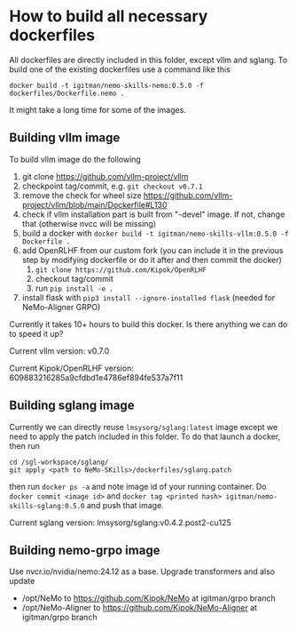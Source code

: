 # How to build all necessary dockerfiles

All dockerfiles are directly included in this folder, except vllm and sglang.
To build one of the existing dockerfiles use a command like this

```
docker build -t igitman/nemo-skills-nemo:0.5.0 -f dockerfiles/Dockerfile.nemo .
```
It might take a long time for some of the images.

## Building vllm image

To build vllm image do the following

1. git clone https://github.com/vllm-project/vllm
2. checkpoint tag/commit, e.g. `git checkout v0.7.1`
3. remove the check for wheel size https://github.com/vllm-project/vllm/blob/main/Dockerfile#L130
4. check if vllm installation part is built from "-devel" image. If not, change that (otherwise nvcc will be missing)
5. build a docker with `docker build -t igitman/nemo-skills-vllm:0.5.0 -f Dockerfile .`
6. add OpenRLHF from our custom fork (you can include it in the previous step by modifying dockerfile or do it after and then commit the docker)
   1. `git clone https://github.com/Kipok/OpenRLHF`
   2. checkout tag/commit
   3. run `pip install -e .`
7. install flask with `pip3 install --ignore-installed flask` (needed for NeMo-Aligner GRPO)

Currently it takes 10+ hours to build this docker. Is there anything we can do to speed it up?

Current vllm version: v0.7.0

Current Kipok/OpenRLHF version: 609883216285a9cfdbd1e4786ef894fe537a7f11

## Building sglang image

Currently we can directly reuse `lmsysorg/sglang:latest` image except we need to apply the patch included in this folder.
To do that launch a docker, then run

```
cd /sgl-workspace/sglang/
git apply <path to NeMo-SKills>/dockerfiles/sglang.patch
```

then run `docker ps -a` and note image id of your running container. Do `docker commit <image id>`
and `docker tag <printed hash> igitman/nemo-skills-sglang:0.5.0` and push that image.

Current sglang version: lmsysorg/sglang:v0.4.2.post2-cu125

## Building nemo-grpo image

Use nvcr.io/nvidia/nemo:24.12 as a base. Upgrade transformers and also update
* /opt/NeMo to https://github.com/Kipok/NeMo at igitman/grpo branch
* /opt/NeMo-Aligner to https://github.com/Kipok/NeMo-Aligner at igitman/grpo branch

